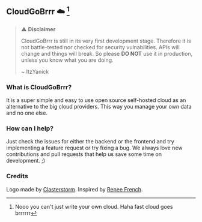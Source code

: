 ## CloudGoBrrr ☁️ [^1]

<!--

**Here are some ideas to get you started:**

🙋‍♀️ A short introduction - what is your organization all about?
🌈 Contribution guidelines - how can the community get involved?
👩‍💻 Useful resources - where can the community find your docs? Is there anything else the community should know?
🍿 Fun facts - what does your team eat for breakfast?
🧙 Remember, you can do mighty things with the power of [Markdown](https://docs.github.com/github/writing-on-github/getting-started-with-writing-and-formatting-on-github/basic-writing-and-formatting-syntax)
-->

> ⚠️ **Disclaimer**
>
> CloudGoBrrr is still in its very first development stage. Therefore it is not battle-tested nor checked for security vulnabilities. APIs will change and things will break. So please **DO NOT** use it in production, unless you know what you are doing.
>
> ~ ItzYanick

### What is CloudGoBrrr?

It is a super simple and easy to use open source self-hosted cloud as an alternative to the big cloud providers. This way you manage your own data and no one else.

### How can I help?

Just check the issues for either the backend or the frontend and try implementing a feature request or try fixing a bug. We always love new contributions and pull requests that help us save some time on development. ;)

### Credits

Logo made by [Clasterstorm](https://github.com/Clasterstorm). Inspired by [Renee French](http://reneefrench.blogspot.com/).

[^1]: Nooo you can't just write your own cloud. Haha fast cloud goes brrrrrr
